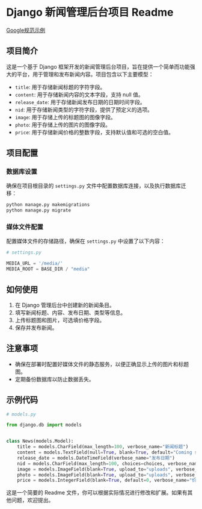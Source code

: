 # Django 新闻管理后台项目 Readme

[Google规范示例](https://sphinxcontrib-napoleon.readthedocs.io/en/latest/example_google.html)

## 项目简介

这是一个基于 Django 框架开发的新闻管理后台项目，旨在提供一个简单而功能强大的平台，用于管理和发布新闻内容。项目包含以下主要模型：

- `title`: 用于存储新闻标题的字符字段。
- `content`: 用于存储新闻内容的文本字段，支持 null 值。
- `release_date`: 用于存储新闻发布日期的日期时间字段。
- `nid`: 用于存储新闻类型的字符字段，提供了预定义的选项。
- `image`: 用于存储上传的标题图的图像字段。
- `photo`: 用于存储上传的图片的图像字段。
- `price`: 用于存储新闻价格的整数字段，支持默认值和可选的空白值。

## 项目配置

### 数据库设置

确保在项目根目录的 `settings.py` 文件中配置数据库连接，以及执行数据库迁移：

```bash
python manage.py makemigrations
python manage.py migrate
```

### 媒体文件配置

配置媒体文件的存储路径，确保在 `settings.py` 中设置了以下内容：

```python
# settings.py

MEDIA_URL = '/media/'
MEDIA_ROOT = BASE_DIR / "media"
```

## 如何使用

1. 在 Django 管理后台中创建新的新闻条目。
2. 填写新闻标题、内容、发布日期、类型等信息。
3. 上传标题图和图片，可选填价格字段。
4. 保存并发布新闻。

## 注意事项

- 确保在部署时配置好媒体文件的静态服务，以便正确显示上传的图片和标题图。
- 定期备份数据库以防止数据丢失。

## 示例代码

```python
# models.py

from django.db import models


class News(models.Model):
    title = models.CharField(max_length=100, verbose_name="新闻标题")
    content = models.TextField(null=True, blank=True, default="Coming soon...orz", verbose_name="新闻内容")
    release_date = models.DateTimeField(verbose_name="发布日期")
    nid = models.CharField(max_length=100, choices=choices, verbose_name="新闻类型")
    image = models.ImageField(blank=True, upload_to="uploads", verbose_name="上传标题图")
    photo = models.ImageField(blank=True, upload_to="uploads", verbose_name="上传图片")
    price = models.IntegerField(blank=True, default=0, verbose_name="价格")
```

这是一个简要的 Readme 文件，你可以根据实际情况进行修改和扩展。如果有其他问题，欢迎提出。